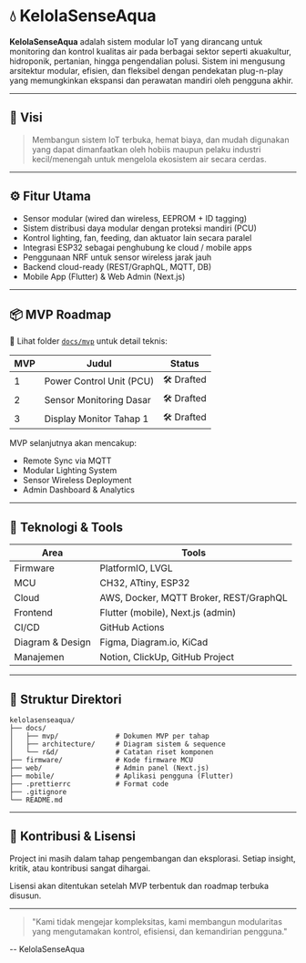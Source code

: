 # 💧 KelolaSenseAqua

**KelolaSenseAqua** adalah sistem modular IoT yang dirancang untuk monitoring dan kontrol kualitas air pada berbagai sektor seperti akuakultur, hidroponik, pertanian, hingga pengendalian polusi. Sistem ini mengusung arsitektur modular, efisien, dan fleksibel dengan pendekatan plug-n-play yang memungkinkan ekspansi dan perawatan mandiri oleh pengguna akhir.

---

## 🚀 Visi

> Membangun sistem IoT terbuka, hemat biaya, dan mudah digunakan yang dapat dimanfaatkan oleh hobiis maupun pelaku industri kecil/menengah untuk mengelola ekosistem air secara cerdas.

---

## ⚙️ Fitur Utama

- Sensor modular (wired dan wireless, EEPROM + ID tagging)
- Sistem distribusi daya modular dengan proteksi mandiri (PCU)
- Kontrol lighting, fan, feeding, dan aktuator lain secara paralel
- Integrasi ESP32 sebagai penghubung ke cloud / mobile apps
- Penggunaan NRF untuk sensor wireless jarak jauh
- Backend cloud-ready (REST/GraphQL, MQTT, DB)
- Mobile App (Flutter) & Web Admin (Next.js)

---

## 📦 MVP Roadmap

📁 Lihat folder [`docs/mvp`](./docs/mvp) untuk detail teknis:

| MVP | Judul                    | Status     |
| --- | ------------------------ | ---------- |
| 1   | Power Control Unit (PCU) | 🛠️ Drafted |
| 2   | Sensor Monitoring Dasar  | 🛠️ Drafted |
| 3   | Display Monitor Tahap 1  | 🛠️ Drafted |

MVP selanjutnya akan mencakup:

- Remote Sync via MQTT
- Modular Lighting System
- Sensor Wireless Deployment
- Admin Dashboard & Analytics

---

## 🧰 Teknologi & Tools

| Area             | Tools                                  |
| ---------------- | -------------------------------------- |
| Firmware         | PlatformIO, LVGL                       |
| MCU              | CH32, ATtiny, ESP32                    |
| Cloud            | AWS, Docker, MQTT Broker, REST/GraphQL |
| Frontend         | Flutter (mobile), Next.js (admin)      |
| CI/CD            | GitHub Actions                         |
| Diagram & Design | Figma, Diagram.io, KiCad               |
| Manajemen        | Notion, ClickUp, GitHub Project        |

---

## 📁 Struktur Direktori

```
kelolasenseaqua/
├── docs/
│   ├── mvp/              # Dokumen MVP per tahap
│   ├── architecture/     # Diagram sistem & sequence
│   └── r&d/              # Catatan riset komponen
├── firmware/             # Kode firmware MCU
├── web/                  # Admin panel (Next.js)
├── mobile/               # Aplikasi pengguna (Flutter)
├── .prettierrc           # Format code
├── .gitignore
└── README.md
```

---

## 🙏 Kontribusi & Lisensi

Project ini masih dalam tahap pengembangan dan eksplorasi. Setiap insight, kritik, atau kontribusi sangat dihargai.

Lisensi akan ditentukan setelah MVP terbentuk dan roadmap terbuka disusun.

---

> "Kami tidak mengejar kompleksitas, kami membangun modularitas yang mengutamakan kontrol, efisiensi, dan kemandirian pengguna."

\-- KelolaSenseAqua
